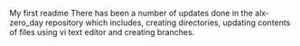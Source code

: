 My first readme
There has been a number of updates done in the alx-zero_day repository which includes, creating directories, updating contents of files using vi text editor and creating branches.
